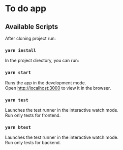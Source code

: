 # To do app


## Available Scripts

After cloning project run:

### `yarn install`

In the project directory, you can run:

### `yarn start`

Runs the app in the development mode.\
Open [http://localhost:3000](http://localhost:3000) to view it in the browser.

### `yarn test`

Launches the test runner in the interactive watch mode.\
Run only tests for frontend.

### `yarn btest`

Launches the test runner in the interactive watch mode.\
Run only tests for backend.


